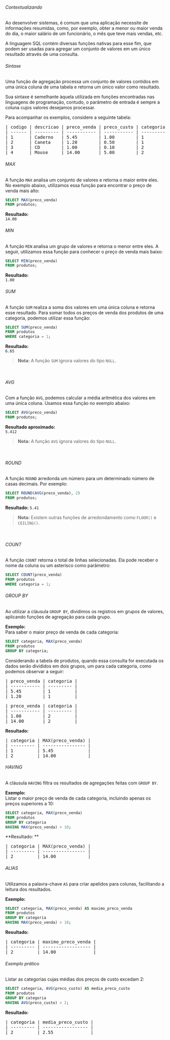 ###### Contextualizando

Ao desenvolver sistemas, é comum que uma aplicação necessite de informações resumidas, como, por exemplo, obter a menor ou maior venda do dia, o maior salário de um funcionário, o mês que teve mais vendas, etc.

A linguagem SQL contém diversas funções nativas para esse fim, que podem ser usadas para agregar um conjunto de valores em um único resultado através de uma consulta.

###### Sintaxe

Uma função de agregação processa um conjunto de valores contidos em uma única coluna de uma tabela e retorna um único valor como resultado.

Sua sintaxe é semelhante àquela utilizada em funções encontradas nas linguagens de programação, contudo, o parâmetro de entrada é sempre a coluna cujos valores desejamos processar.

Para acompanhar os exemplos, considere a seguinte tabela:

<pre>
| codigo | descricao | preco_venda | preco_custo | categoria |
| ------ | --------- | ----------- | ----------- | --------- |
| 1      | Caderno   | 5.45        | 1.00        | 1         |
| 2      | Caneta    | 1.20        | 0.50        | 1         |
| 3      | CD        | 1.00        | 0.10        | 2         |
| 4      | Mouse     | 14.00       | 5.00        | 2         |
</pre>

###### MAX

A função `MAX` analisa um conjunto de valores e retorna o maior entre eles. No exemplo abaixo, utilizamos essa função para encontrar o preço de venda mais alto:

```sql
SELECT MAX(preco_venda)
FROM produtos;
```

**Resultado:**  
`14.00`



###### MIN

A função `MIN` analisa um grupo de valores e retorna o menor entre eles. A seguir, utilizamos essa função para conhecer o preço de venda mais baixo:

```sql
SELECT MIN(preco_venda)
FROM produtos;
```

**Resultado:**  
`1.00`



###### SUM

A função `SUM` realiza a soma dos valores em uma única coluna e retorna esse resultado. Para somar todos os preços de venda dos produtos de uma categoria, podemos utilizar essa função:

```sql
SELECT SUM(preco_venda)
FROM produtos
WHERE categoria = 1;
```

**Resultado:**  
`6.65`

> **Nota:** A função `SUM` ignora valores do tipo `NULL`.

<br>

###### AVG

Com a função `AVG`, podemos calcular a média aritmética dos valores em uma única coluna. Usamos essa função no exemplo abaixo:

```sql
SELECT AVG(preco_venda)
FROM produtos;
```

**Resultado aproximado:**  
`5.412`

> **Nota:** A função `AVG` ignora valores do tipo `NULL`.

<br>

###### ROUND
A função `ROUND` arredonda um número para um determinado número de casas decimais. Por exemplo:

```SQL
SELECT ROUND(AVG(preco_venda), 2)
FROM produtos;
```

**Resultado:**
`5.41`

> **Nota:** Existem outras funções de arredondamento como `FLOOR()` e `CEILING()`.

<br>

###### COUNT

A função `COUNT` retorna o total de linhas selecionadas. Ela pode receber o nome da coluna ou um asterisco como parâmetro:

```sql
SELECT COUNT(preco_venda)
FROM produtos 
WHERE categoria = 1;
```



###### GROUP BY

Ao utilizar a cláusula `GROUP BY`, dividimos os registros em grupos de valores, aplicando funções de agregação para cada grupo.

**Exemplo:**  
Para saber o maior preço de venda de cada categoria:

```sql
SELECT categoria, MAX(preco_venda)
FROM produtos
GROUP BY categoria;
```

Considerando a tabela de produtos, quando essa consulta for executada os dados serão divididos em dois grupos, um para cada categoria, como podemos observar a seguir:

<pre>
| preco_venda | categoria |
| ----------- | --------- |
| 5.45        | 1         |
| 1.20        | 1         |
</pre>


<pre>
| preco_venda | categoria |
| ----------- | --------- |
| 1.00        | 2         |
| 14.00       | 2         |
</pre>


**Resultado:**

<pre>
| categoria | MAX(preco_venda) |
| --------- | ---------------- |
| 1         | 5.45             |
| 2         | 14.00            |
</pre>

###### HAVING

A cláusula `HAVING` filtra os resultados de agregações feitas com `GROUP BY`.

**Exemplo:**  
Listar o maior preço de venda de cada categoria, incluindo apenas os preços superiores a 10:

```sql
SELECT categoria, MAX(preco_venda)
FROM produtos
GROUP BY categoria
HAVING MAX(preco_venda) > 10;
```

**Resultado:
**
<pre>
| categoria | MAX(preco_venda) |
| --------- | ---------------- |
| 2         | 14.00            |
</pre>


###### ALIAS

Utilizamos a palavra-chave `AS` para criar apelidos para colunas, facilitando a leitura dos resultados.

**Exemplo:**

```sql
SELECT categoria, MAX(preco_venda) AS maximo_preco_venda
FROM produtos
GROUP BY categoria
HAVING MAX(preco_venda) > 10;
```

**Resultado:**

<pre>
| categoria | maximo_preco_venda |
| --------- | ------------------ |
| 2         | 14.00              |
</pre>


###### Exemplo prático

Listar as categorias cujas médias dos preços de custo excedam 2:

```sql
SELECT categoria, AVG(preco_custo) AS media_preco_custo
FROM produtos
GROUP BY categoria
HAVING AVG(preco_custo) > 2;
```

**Resultado:**

<pre>
| categoria | media_preco_custo |
| --------- | ----------------- |
| 2         | 2.55              |
</pre>

